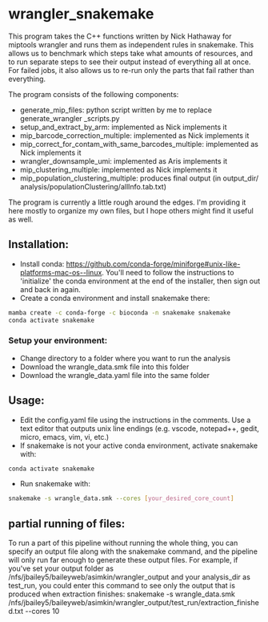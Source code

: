 # wrangler_snakemake

This program takes the C++ functions written by Nick Hathaway for miptools
wrangler and runs them as independent rules in snakemake. This allows us to
benchmark which steps take what amounts of resources, and to run separate steps
to see their output instead of everything all at once. For failed jobs, it also
allows us to re-run only the parts that fail rather than everything.

The program consists of the following components:
  - generate_mip_files: python script written by me to replace generate_wrangler
  _scripts.py
  - setup_and_extract_by_arm: implemented as Nick implements it
  - mip_barcode_correction_multiple: implemented as Nick implements it
  - mip_correct_for_contam_with_same_barcodes_multiple: implemented as Nick implements it
  - wrangler_downsample_umi: implemented as Aris implements it
  - mip_clustering_multiple: implemented as Nick implements it
  - mip_population_clustering_multiple: produces final output (in output_dir/
  analysis/populationClustering/allInfo.tab.txt)


The program is currently a little rough around the edges. I'm providing it here
mostly to organize my own files, but I hope others might find it useful as well.

## Installation:
 - Install conda: https://github.com/conda-forge/miniforge#unix-like-platforms-mac-os--linux.
You'll need to follow the instructions to 'initialize' the conda environment at the end of the
installer, then sign out and back in again.
 - Create a conda environment and install snakemake there:
```bash
mamba create -c conda-forge -c bioconda -n snakemake snakemake
conda activate snakemake
```

### Setup your environment:
 - Change directory to a folder where you want to run the analysis
 - Download the wrangle_data.smk file into this folder
 - Download the wrangle_data.yaml file into the same folder


## Usage:
 - Edit the config.yaml file using the instructions in the comments. Use a text editor that outputs unix line endings (e.g. vscode, notepad++, gedit, micro, emacs, vim, vi, etc.)
 - If snakemake is not your active conda environment, activate snakemake with:
```bash
conda activate snakemake
```
 - Run snakemake with:
```bash
snakemake -s wrangle_data.smk --cores [your_desired_core_count]
```
## partial running of files:
To run a part of this pipeline without running the whole thing, you can specify
an output file along with the snakemake command, and the pipeline will only run
far enough to generate these output files. For example, if you've set your
output folder as /nfs/jbailey5/baileyweb/asimkin/wrangler_output and your
analysis_dir as test_run, you could enter this command to see only the output
that is produced when extraction finishes:
snakemake -s wrangle_data.smk /nfs/jbailey5/baileyweb/asimkin/wrangler_output/test_run/extraction_finished.txt --cores 10

